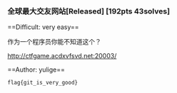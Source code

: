 ### 全球最大交友网站[Released] [192pts 43solves]
==Difficult: very easy==

作为一个程序员你能不知道这个？

http://ctfgame.acdxvfsvd.net:20003/


==Author: yulige==

``flag{git_is_very_good}``